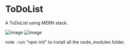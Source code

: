 # ToDoList
A ToDoList using MERN stack.

![image](https://user-images.githubusercontent.com/88621028/181749458-414f322f-15fb-444c-88e6-8ae95e3e91dc.png)
![image](https://user-images.githubusercontent.com/88621028/181749565-49b56f71-68a7-4d64-84d8-45417c17ddab.png)


note : 
     run "npm init" to install all the node_modules folder.
